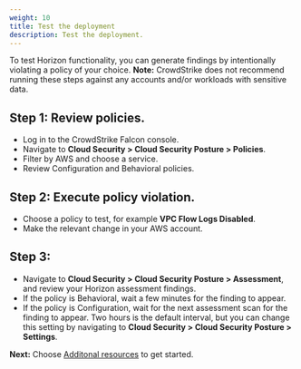 ```yaml
---
weight: 10
title: Test the deployment
description: Test the deployment.
---
```


To test Horizon functionality, you can generate findings by intentionally violating a policy of your choice.
**Note:** CrowdStrike does not recommend running these steps against any accounts and/or workloads with sensitive data.

## Step 1: Review policies.
* Log in to the CrowdStrike Falcon console.
* Navigate to **Cloud Security > Cloud Security Posture > Policies**.
* Filter by AWS and choose a service.
* Review Configuration and Behavioral policies.

## Step 2: Execute policy violation.
* Choose a policy to test, for example **VPC Flow Logs Disabled**.
* Make the relevant change in your AWS account.

## Step 3:
* Navigate to **Cloud Security > Cloud Security Posture > Assessment**, and review your Horizon assessment findings.
* If the policy is Behavioral, wait a few minutes for the finding to appear.
* If the policy is Configuration, wait for the next assessment scan for the finding to appear. Two hours is the default interval, but you can change this setting by navigating to **Cloud Security > Cloud Security Posture > Settings**.


**Next:** Choose [Additonal resources](/additional-resources/index.html) to get started.
